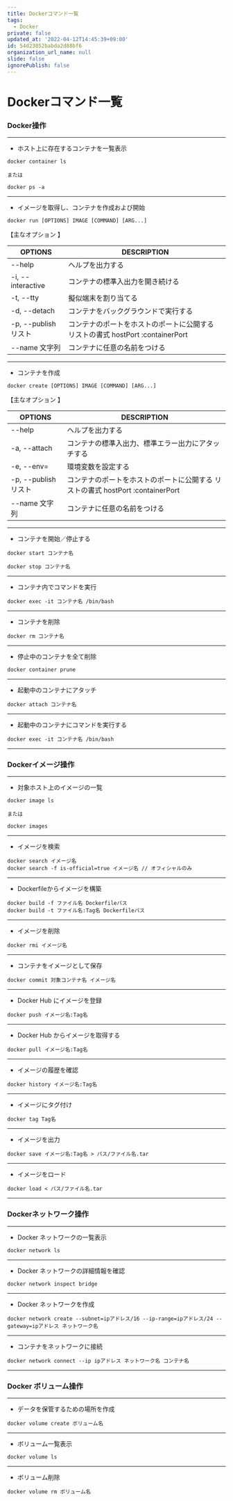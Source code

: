 ```yaml
---
title: Dockerコマンド一覧
tags:
  - Docker
private: false
updated_at: '2022-04-12T14:45:39+09:00'
id: 54d23052babda2d88bf6
organization_url_name: null
slide: false
ignorePublish: false
---
```

# Dockerコマンド一覧


### Docker操作

---

- ホスト上に存在するコンテナを一覧表示

```
docker container ls

または

docker ps -a
```

---

- イメージを取得し、コンテナを作成および開始

```
docker run [OPTIONS] IMAGE [COMMAND] [ARG...]
```


【主なオプション 】

| OPTIONS              | DESCRIPTION                                                                     |
| -------------------- | ------------------------------------------------------------------------------- |
| --help               | ヘルプを出力する                                                                |
| -i, --interactive    | コンテナの標準入出力を開き続ける                                                |
| -t, --tty            | 擬似端末を割り当てる                                                            |
| -d, --detach         | コンテナをバックグラウンドで実行する                                            |
| -p, --publish リスト | コンテナのポートをホストのポートに公開する リストの書式 hostPort :containerPort |
| --name 文字列        | コンテナに任意の名前をつける                                                    |


---

- コンテナを作成

```
docker create [OPTIONS] IMAGE [COMMAND] [ARG...] 
```

【主なオプション 】

| OPTIONS              | DESCRIPTION                                                                     |
| -------------------- | ------------------------------------------------------------------------------- |
| --help               | ヘルプを出力する                                                                |
| -a, --attach         | コンテナの標準入出力、標準エラー出力にアタッチする                              |
| -e, --env=           | 環境変数を設定する                                                              |
| -p, --publish リスト | コンテナのポートをホストのポートに公開する リストの書式 hostPort :containerPort |
| --name 文字列        | コンテナに任意の名前をつける                                                    |


---

- コンテナを開始／停止する

```
docker start コンテナ名

docker stop コンテナ名
```


---

- コンテナ内でコマンドを実行

```
docker exec -it コンテナ名 /bin/bash 
```

---

- コンテナを削除

```
docker rm コンテナ名
```

---

- 停止中のコンテナを全て削除

```
docker container prune
```

---

- 起動中のコンテナにアタッチ

```
docker attach コンテナ名
```

---

- 起動中のコンテナにコマンドを実行する 

```
docker exec -it コンテナ名 /bin/bash
```

---

### Dockerイメージ操作

---

- 対象ホスト上のイメージの一覧

```
docker image ls

または

docker images
```

---

- イメージを検索

```
docker search イメージ名
docker search -f is-official=true イメージ名 // オフィシャルのみ
```

---

- Dockerfileからイメージを構築

```
docker build -f ファイル名 Dockerfileパス
docker build -t ファイル名:Tag名 Dockerfileパス
```

---

- イメージを削除

```
docker rmi イメージ名
```

---

- コンテナをイメージとして保存

```
docker commit 対象コンテナ名 イメージ名
```

---

- Docker Hub にイメージを登録

```
docker push イメージ名:Tag名
```

---

- Docker Hub からイメージを取得する

```
docker pull イメージ名:Tag名
```

---

- イメージの履歴を確認

```
docker history イメージ名:Tag名
```

---

- イメージにタグ付け

```
docker tag Tag名
```

---

- イメージを出力

```
docker save イメージ名:Tag名 > パス/ファイル名.tar 
```

---

- イメージをロード

```
docker load < パス/ファイル名.tar 
```

---

### Dockerネットワーク操作

---

- Docker ネットワークの一覧表示

```
docker network ls 
```

---

- Docker ネットワークの詳細情報を確認

```
docker network inspect bridge
```

---

- Docker ネットワークを作成

```
docker network create --subnet=ipアドレス/16 --ip-range=ipアドレス/24 --gateway=ipアドレス ネットワーク名
```

---

- コンテナをネットワークに接続

```
docker network connect --ip ipアドレス ネットワーク名 コンテナ名
```

---

### Docker ボリューム操作

---

- データを保管するための場所を作成

```
docker volume create ボリューム名
```

---

- ボリューム一覧表示

```
docker volume ls 
```

---

- ボリューム削除

```
docker volume rm ボリューム名
```



